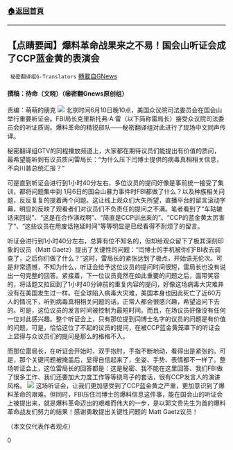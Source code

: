###  [:house:返回首頁](https://github.com/ourhimalayas/txt)
---

## 【点睛要闻】爆料革命战果来之不易！国会山听证会成了CCP蓝金黄的表演会
` 秘密翻译组G-Translators` [轉載自GNews](https://gnews.org/zh-hans/1316170/)

#### 撰稿：待命（文晓）（㊙密翻Gnews原创组）
责编：萌萌的朋克
![]()![](https://gnews-media-offload.s3.amazonaws.com/wp-content/uploads/2021/06/12002122/0001.jpg)
北京时间6月10日晚10点，美国众议院司法委员会在国会山举行重要听证会。FBI局长克里斯托弗·A·雷（以下简称雷局长）接受众议院司法委员会的听证质询。爆料革命的精锐部队——秘密翻译组对此进行了现场中文同声传译。

秘密翻译组GTV的同程播放频道上，大家都在期待议员们能提出有价值的质问，最希望能听到有议员质问雷局长：“为什么压下闫博士提供的病毒真相相关信息，不向川普总统汇报？”

可是直到听证会进行到1小时40分左右，多位议员的提问好像是事前统一接受了集训，都将问题集中到 1月6日的国会山暴力事件时FBI都做了什么？以及种族相关问题，反反复复的提着两个问题。这让线上观众们大失所望，直播平台的留言滚动字幕，明显的反映了观看者们对议员们不负责任的提问之不满。笔者看到了“车轱辘话来回说”、“这是在合作演戏啊”、“简直是CCP训出来的”、“CCP的蓝金黄太厉害了”、“这些议员在用废话拖延时间”等等明显是已经看得不耐烦了的留言。

听证会进行到1小时40分左右，总算有位不知名的，但却给观众留下了极其深刻印象的议员（Matt Gaetz）提出了关键性的问题：“闫博士的手机被你们FBI收去调查了，之后你们做了什么？”这时，雷局长的紧张达到了极点，开始语无伦次。可是非常遗憾，不知为什么，听证会给予这位议员的提问时间很短，雷局长也没有说出一句完整的回答。紧接着，下一位议员竟然在如此重要的问题之后，面带笑容的，将话题又拉回到了1小时40分钟前的重复内容的提问，好像这场病毒大灾难并没有在美国发生过一样。在全球陷入病毒大灾难，美国本身也因此死亡了近60万人的情况下，听到病毒真相相关问题的话，正常人都会很感兴趣，希望追问下去的。可是，这位议员的发言时间被控制为最短时间。而且，在场议员好像没有任何一位对此感兴趣。整个听证会上，只有那位提到闫博士名字的议员的问题是有价值的问题，可是，恰恰这位了不起的议员的提问，在被CCP蓝金黄笼罩下的听证会上显得与众议员们的提问是那么的格格不入。

而那位雷局长，在听证会开始时，双手抱肘，手指不断地动，看得出是紧张的。可是，那个关键问题被掩盖后，显得自信起来了，坐姿、手势、表情都不一样了。整场听证会上，这位雷局长的回答都是：这是秘密、我不能在这里回答、我们FBI做了很多工作、我们还要加大力度工作等等绕弯子的套话，很有CCP发言人的演讲风格。
![]()![](https://gnews-media-offload.s3.amazonaws.com/wp-content/uploads/2021/06/12002136/0002.jpg)
这场听证会，让我们更加感受到了CCP蓝金黄之严重，更加意识到了爆料革命的艰难。但同时，FBI压住闫博士的爆料信息这件事，能在国会山的听证会上被提出来，就是爆料革命迈出的艰难而伟大的一步，是以郭文贵先生为首的爆料革命战友们努力的结果！感谢勇敢提出关键性问题的 Matt Gaetz议员！

（本文仅代表作者观点）

0

